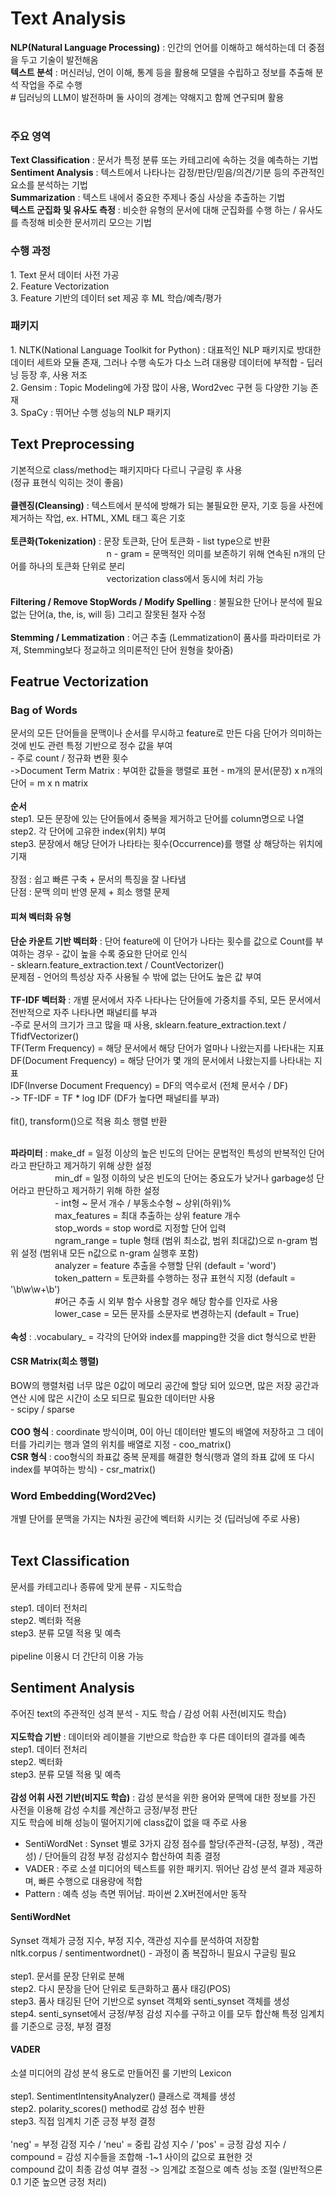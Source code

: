 # **Text Analysis**
**NLP(Natural Language Processing)** : 인간의 언어를 이해하고 해석하는데 더 중점을 두고 기술이 발전해옴 </br>
**텍스트 분석** : 머신러닝, 언이 이해, 통계 등을 활용해 모델을 수립하고 정보를 추출해 분석 작업을 주로 수행</br>
\# 딥러닝의 LLM이 발전하며 둘 사이의 경계는 약해지고 함께 연구되며 활용</br></br>

### 주요 영역
**Text Classification** : 문서가 특정 분류 또는 카테고리에 속하는 것을 예측하는 기법</br>
**Sentiment Analysis** : 텍스트에서 나타나는 감정/판단/믿음/의견/기분 등의 주관적인 요소를 분석하는 기법</br>
**Summarization** : 텍스트 내에서 중요한 주제나 중심 사상을 추출하는 기법</br>
**텍스트 군집화 및 유사도 측정** : 비슷한 유형의 문서에 대해 군집화를 수행 하는 / 유사도를 측정해 비슷한 문서끼리 모으는 기법 </br>

### 수행 과정
1\. Text 문서 데이터 사전 가공 </br>
2\. Feature Vectorization </br> 
3\. Feature 기반의 데이터 set 제공 후 ML 학습/예측/평가 </br>
### 패키지
1\. NLTK(National Language Toolkit for Python) : 대표적인 NLP 패키지로 방대한 데이터 세트와 모듈 존재, 그러나 수행 속도가 다소 느려 대용량 데이터에 부적합 - 딥러닝 등장 후, 사용 저조</br>
2\. Gensim : Topic Modeling에 가장 많이 사용, Word2vec 구현 등 다양한 기능 존재 </br>
3\. SpaCy : 뛰어난 수행 성능의 NLP 패키지

## **Text Preprocessing**
기본적으로 class/method는 패키지마다 다르니 구글링 후 사용 </br>
(정규 표현식 익히는 것이 좋음) </br></br>
**클렌징(Cleansing)** : 텍스트에서 분석에 방해가 되는 불필요한 문자, 기호 등을 사전에 제거하는 작업, ex. HTML, XML 태그 혹은 기호 </br></br>
**토큰화(Tokenization)** : 문장 토큰화, 단어 토큰화 - list type으로 반환</br>
&nbsp; &nbsp; &nbsp; &nbsp; &nbsp; &nbsp; &nbsp; &nbsp; &nbsp; &nbsp; &nbsp; &nbsp; &nbsp; &nbsp; &nbsp; &nbsp; &nbsp; &nbsp; &nbsp;&nbsp; 
n - gram = 문맥적인 의미를 보존하기 위해 연속된 n개의 단어를 하나의 토큰화 단위로 분리</br>
&nbsp; &nbsp; &nbsp; &nbsp; &nbsp; &nbsp; &nbsp; &nbsp; &nbsp; &nbsp; &nbsp; &nbsp; &nbsp; &nbsp; &nbsp; &nbsp; &nbsp; &nbsp; &nbsp;&nbsp;
vectorization class에서 동시에 처리 가능</br></br>
**Filtering / Remove StopWords / Modify Spelling** : 불필요한 단어나 분석에 필요없는 단어(a, the, is, will 등) 그리고 잘못된 철자 수정 </br></br>
**Stemming / Lemmatization** : 어근 추출 (Lemmatization이 품사를 파라미터로 가져, Stemming보다 정교하고 의미론적인 단어 원형을 찾아줌)

## **Featrue Vectorization**
### **Bag of Words**  
문서의 모든 단어들을 문맥이나 순서를 무시하고 feature로 만든 다음 단어가 의미하는 것에 빈도 관련 특정 기반으로 정수 값을 부여 </br>- 주로 count / 정규화 변환 횟수</br>
->Document Term Matrix : 부여한 값들을 행렬로 표현 - m개의 문서(문장) x n개의 단어 = m x n matrix</br></br>
**순서** </br>
step1. 모든 문장에 있는 단어들에서 중복을 제거하고 단어를 column명으로 나열</br>
step2. 각 단어에 고유한 index(위치) 부여 </br>
step3. 문장에서 해당 단어가 나타타는 횟수(Occurrence)를 행렬 상 해당하는 위치에 기재 </br></br>
장점 : 쉽고 빠른 구축 + 문서의 특징을 잘 나타냄</br>
단점 : 문맥 의미 반영 문제 + 희소 행렬 문제
#### **피쳐 벡터화 유형**
**단순 카운트 기반 벡터화** : 단어 feature에 이 단어가 나타는 횟수를 값으로 Count를 부여하는 경우 - 값이 높을 수록 중요한 단어로 인식 </br>
\- sklearn.feature_extraction.text / CountVectorizer() </br>
문제점 - 언어의 특성상 자주 사용될 수 밖에 없는 단어도 높은 값 부여 </br></br>
**TF-IDF 벡터화** : 개별 문서에서 자주 나타나는 단어들에 가중치를 주되, 모든 문서에서 전반적으로 자주 나타나면 패널티를 부과</br>
-주로 문서의 크기가 크고 많을 때 사용, sklearn.feature_extraction.text / TfidfVectorizer() </br>
TF(Term Frequency) = 해당 문서에서 해당 단어가 얼마나 나왔는지를 나타내는 지표 </br>
DF(Document Frequency) = 해당 단어가 몇 개의 문서에서 나왔는지를 나타내는 지표 </br>
IDF(Inverse Document Frequency) = DF의 역수로서 (전체 문서수 / DF)</br>
-> TF-IDF = TF * log IDF (DF가 높다면 패널티를 부과) </br></br>
fit(), transform()으로 적용 희소 행렬 반환 </br></br>

**파라미터** : make_df = 일정 이상의 높은 빈도의 단어는 문법적인 특성의 반복적인 단어라고 판단하고 제거하기 위해 상한 설정 </br>
&nbsp;&nbsp;&nbsp;&nbsp;&nbsp;&nbsp;&nbsp;&nbsp;&nbsp;&nbsp;&nbsp;&nbsp;&nbsp;&nbsp;&nbsp;&nbsp;&nbsp;
min_df = 일정 이하의 낮은 빈도의 단어는 중요도가 낮거나 garbage성 단어라고 판단하고 제거하기 위해 하한 설정 </br>
&nbsp;&nbsp;&nbsp;&nbsp;&nbsp;&nbsp;&nbsp;&nbsp;&nbsp;&nbsp;&nbsp;&nbsp;&nbsp;&nbsp;&nbsp;&nbsp;&nbsp;
\- int형 ~ 문서 개수 / 부동소수형 ~ 상위(하위)% </br>
&nbsp;&nbsp;&nbsp;&nbsp;&nbsp;&nbsp;&nbsp;&nbsp;&nbsp;&nbsp;&nbsp;&nbsp;&nbsp;&nbsp;&nbsp;&nbsp;&nbsp;
max_features = 최대 추출하는 상위 feature 개수 </br>
&nbsp;&nbsp;&nbsp;&nbsp;&nbsp;&nbsp;&nbsp;&nbsp;&nbsp;&nbsp;&nbsp;&nbsp;&nbsp;&nbsp;&nbsp;&nbsp;&nbsp;
stop_words = stop word로 지정할 단어 입력 </br>
&nbsp;&nbsp;&nbsp;&nbsp;&nbsp;&nbsp;&nbsp;&nbsp;&nbsp;&nbsp;&nbsp;&nbsp;&nbsp;&nbsp;&nbsp;&nbsp;&nbsp;
ngram_range = tuple 형태 (범위 최소값, 범위 최대값)으로 n-gram 범위 설정 (범위내 모든 n값으로 n-gram 실행후 포함) </br>
&nbsp;&nbsp;&nbsp;&nbsp;&nbsp;&nbsp;&nbsp;&nbsp;&nbsp;&nbsp;&nbsp;&nbsp;&nbsp;&nbsp;&nbsp;&nbsp;&nbsp;
analyzer = feature 추출을 수행할 단위 (default = 'word')</br>
&nbsp;&nbsp;&nbsp;&nbsp;&nbsp;&nbsp;&nbsp;&nbsp;&nbsp;&nbsp;&nbsp;&nbsp;&nbsp;&nbsp;&nbsp;&nbsp;&nbsp;
token_pattern = 토큰화를 수행하는 정규 표현식 지정 (default = '\b\w\w+\b') </br>
&nbsp;&nbsp;&nbsp;&nbsp;&nbsp;&nbsp;&nbsp;&nbsp;&nbsp;&nbsp;&nbsp;&nbsp;&nbsp;&nbsp;&nbsp;&nbsp;&nbsp;
\#어근 추출 시 외부 함수 사용할 경우 해당 함수를 인자로 사용</br>
&nbsp;&nbsp;&nbsp;&nbsp;&nbsp;&nbsp;&nbsp;&nbsp;&nbsp;&nbsp;&nbsp;&nbsp;&nbsp;&nbsp;&nbsp;&nbsp;&nbsp;
lower_case = 모든 문자를 소문자로 변경하는지 (default = True) </br></br>
**속성** : .vocabulary_ = 각각의 단어와 index를 mapping한 것을 dict 형식으로 반환

#### **CSR Matrix(희소 행렬)**
BOW의 행렬처럼 너무 많은 0값이 메모리 공간에 할당 되어 있으면, 많은 저장 공간과 연산 시에 많은 시간이 소모 되므로 필요한 데이터만 사용 </br>
\- scipy / sparse</br></br>
**COO 형식** : coordinate 방식이며, 0이 아닌 데이터만 별도의 배열에 저장하고 그 데이터를 가리키는 행과 열의 위치를 배열로 지정 - coo_matrix()</br>
**CSR 형식** : coo형식의 좌표값 중복 문제를 해결한 형식(행과 열의 좌표 값에 또 다시 index를 부여하는 방식) - csr_matrix()

### **Word Embedding(Word2Vec)** 
개별 단어를 문맥을 가지는 N차원 공간에 벡터화 시키는 것 (딥러닝에 주로 사용)</br></br>

## **Text Classification**
문서를 카테고리나 종류에 맞게 분류 - 지도학습

 step1. 데이터 전처리 </br>
 step2. 벡터화 적용 </br>
 step3. 분류 모델 적용 및 예측 </br></br>
 pipeline 이용시 더 간단히 이용 가능

 ## **Sentiment Analysis**
 주어진 text의 주관적인 성격 분석 - 지도 학습 / 감성 어휘 사전(비지도 학습) </br></br>
 **지도학습 기반** : 데이터와 레이블을 기반으로 학습한 후 다른 데이터의 결과를 예측</br>
step1. 데이터 전처리 </br>
step2. 벡터화 </br>
step3. 분류 모델 적용 및 예측 </br></br> 
 **감성 어휘 사전 기반(비지도 학습)** : 감성 분석을 위한 용어와 문맥에 대한 정보를 가진 사전을 이용해 감성 수치를 계산하고 긍정/부정 판단 </br>
 지도 학습에 비해 성능이 떨어지기에 class값이 없을 때 주로 사용 </br>
 - SentiWordNet : Synset 별로 3가지 감정 점수를 할당(주관적-(긍정, 부정) , 객관성) / 단어들의 감정 부정 감성지수 합산하여 최종 결정 
 - VADER : 주로 소셜 미디어의 텍스트를 위한 패키지. 뛰어난 감성 분석 결과 제공하며, 빠른 수행으로 대용량에 적합
 - Pattern : 예측 성능 측면 뛰어남. 파이썬 2.X버전에서만 동작</br>

#### **SentiWordNet**
Synset 객체가 긍정 지수, 부정 지수, 객관성 지수를 분석하여 저장함 </br>
nltk.corpus / sentimentwordnet() - 과정이 좀 복잡하니 필요시 구글링 필요 </br></br>
step1. 문서를 문장 단위로 분해 </br>
step2. 다시 문장을 단어 단위로 토큰화하고 품사 태깅(POS) </br>
step3. 품사 태깅된 단어 기반으로 synset 객체와 senti_synset 객체를 생성 </br>
step4. senti_synset에서 긍정/부정 감성 지수를 구하고 이를 모두 합산해 특정 임계치를 기준으로 긍정, 부정 결정 

#### **VADER**
소셜 미디어의 감성 분석 용도로 만들어진 룰 기반의 Lexicon </br></br>
step1. SentimentIntensityAnalyzer() 클래스로 객체를 생성   </br>
step2. polarity_scores() method로 감성 점수 반환 </br>
step3. 직접 임계치 기준 긍정 부정 결정 </br></br>
'neg' = 부정 감정 지수 / 'neu' = 중립 감성 지수 / 'pos' = 긍정 감성 지수 / compound = 감성 지수들을 조합해 -1\~1 사이의 값으로 표현한 것 </br>
compound 값이 최종 감성 여부 결정 -> 임계값 조절으로 예측 성능 조절 (일반적으론 0.1 기준 높으면 긍정 처리)